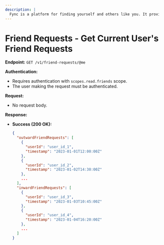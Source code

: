 ```yaml
---
description: | 
  Fync is a platform for finding yourself and others like you. It provides a public open-source API for letting other applications connect to your friends' network. Fync also offers a web interface for managing your friends' network and a mobile app to sync with your friends.
---
```


# Friend Requests - Get Current User's Friend Requests

**Endpoint:** `GET /v1/friend-requests/@me`

**Authentication:**

- Requires authentication with `scopes.read.friends` scope.
- The user making the request must be authenticated.

**Request:**

- No request body.

**Response:**

- **Success (200 OK):**
  ```json
  {
    "outwardFriendRequests": [
      {
        "userId": "user_id_1",
        "timestamp": "2023-01-01T12:00:00Z"
      },
      {
        "userId": "user_id_2",
        "timestamp": "2023-01-02T14:30:00Z"
      },
      ...
    ],
    "inwardFriendRequests": [
      {
        "userId": "user_id_3",
        "timestamp": "2023-01-03T10:45:00Z"
      },
      {
        "userId": "user_id_4",
        "timestamp": "2023-01-04T16:20:00Z"
      },
      ...
    ]
  }
  ```
